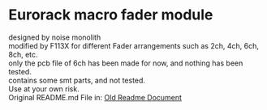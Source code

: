 # Eurorack macro fader module
designed by noise monolith\
modified by F113X for different Fader arrangements such as 2ch, 4ch, 6ch, 8ch, etc.\
only the pcb file of 6ch has been made for now, and nothing has been tested.\
contains some smt parts, and not tested.\
Use at your own risk.\
Original README.md File in: [Old Readme Document](readme-original.md)

